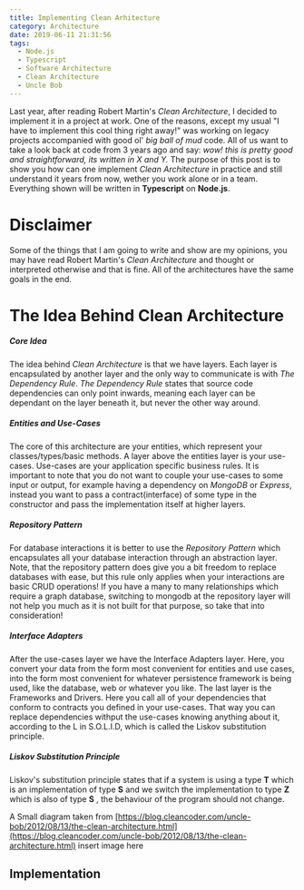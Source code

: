 ```yaml
---
title: Implementing Clean Arhitecture
category: Architecture
date: 2019-06-11 21:31:56
tags: 
  - Node.js
  - Typescript 
  - Software Architecture
  - Clean Architecture
  - Uncle Bob
---
```

Last year, after reading Robert Martin's *Clean Architecture*, I decided to implement it in a project at work. One of the reasons, except my usual "I have to implement this cool thing right away!" was working on legacy projects accompanied with good ol' *big ball of mud* code. All of us want to take a look back at code from 3 years ago and say: *wow! this is pretty good and straightforward, its written in X and Y.* The purpose of this post is to show you how can one implement *Clean Architecture* in practice and still understand it years from now, wether you work alone or in a team. Everything shown will be written in **Typescript** on **Node.js**.

# Disclaimer
Some of the things that I am going to write and show are my opinions, you may have read Robert Martin's *Clean Architecture* and thought or interpreted otherwise and that is fine. All of the architectures have the same goals in the end.

# The Idea Behind Clean Architecture
##### Core Idea
The idea behind *Clean Architecture* is that we have layers. Each layer is encapsulated by another layer and the only way to communicate is with *The Dependency Rule*. *The Dependency Rule* states that source code dependencies can only point inwards, meaning each layer can be dependant on the layer beneath it, but never the other way around. 
##### Entities and Use-Cases
The core of this architecture are your entities, which represent your classes/types/basic methods. 
A layer above the entities layer is your use-cases. Use-cases are your application specific business rules. It is important to note that you do not want to couple your use-cases to some input or output, for example having a dependency on *MongoDB* or *Express*, instead you want to pass a contract(interface) of some type in the constructor and pass the implementation itself at higher layers. 
##### Repository Pattern
For database interactions it is better to use the *Repository Pattern* which encapsulates all your database interaction through an abstraction layer. Note, that the repository pattern does give you a bit freedom to replace databases with ease, but this rule only applies when your interactions are basic CRUD operations! If you have a many to many relationships which require a graph database, switching to mongodb at the repository layer will not help you much as it is not built for that purpose, so take that into consideration! 
##### Interface Adapters
After the use-cases layer we have the Interface Adapters layer. Here, you convert your data from the form most convenient for entities and use cases, into the form most convenient for whatever persistence framework is being used, like the database, web or whatever you like. The last layer is the Frameworks and Drivers. Here you call all of your dependencies that conform to contracts you defined in your use-cases. That way you can replace dependencies withput the use-cases knowing anything about it, according to the L in S.O.L.I.D, which is called the Liskov substitution principle.
##### Liskov Substitution Principle
Liskov's substitution principle states that if a system is using a type **T** which is an implementation of type **S** and we switch the implementation to type **Z** which is also of type **S** , the behaviour of the program should not change.

A Small diagram taken from [https://blog.cleancoder.com/uncle-bob/2012/08/13/the-clean-architecture.html](https://blog.cleancoder.com/uncle-bob/2012/08/13/the-clean-architecture.html)
insert image here
 
## Implementation